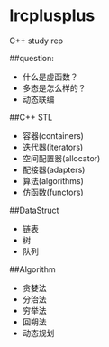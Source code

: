 # lrcplusplus
C++ study rep


##question:
* 什么是虚函数？
* 多态是怎么样的？
* 动态联编

##C++ STL
* 容器(containers)
* 迭代器(iterators)
* 空间配置器(allocator)
* 配接器(adapters)
* 算法(algorithms)
* 仿函数(functors)
  
##DataStruct
* 链表
* 树
* 队列

##Algorithm
* 贪婪法
* 分治法
* 穷举法
* 回朔法
* 动态规划  
